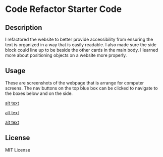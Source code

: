 # Code Refactor Starter Code

## Description

I refactored the website to better provide accessibility from ensuring the text is organized in a way that is easily readable. I also made sure the side block could line up to be beside the other cards in the main body. I learned more about positioning objects on a website more properly. 

## Usage

These are screenshots of the webpage that is arrange for computer screens. The nav buttons on the top 
blue box can be clicked to navigate to the boxes below and on the side. 

[alt text](/urban-octo-telegram/Develop/assets/images/Screenshot%202023-10-25%20181258.png)

[alt text](/urban-octo-telegram/Develop/assets/images/Screenshot%202023-10-25%20181317.png)

[alt text](/urban-octo-telegram/Develop/assets/images/Screenshot%202023-10-25%20181343.png)



## License

MIT License 

